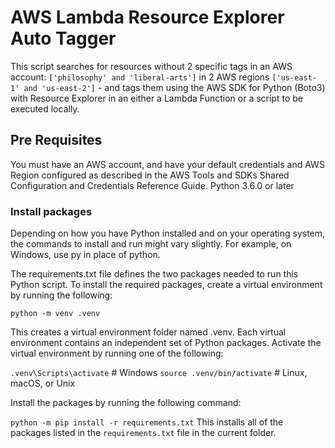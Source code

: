 # AWS Lambda Resource Explorer Auto Tagger

This script searches for resources without 2 specific tags in an AWS account: `` ['philosophy' and 'liberal-arts'] `` in 2 AWS regions `` ['us-east-1' and 'us-east-2'] `` - and tags them using the AWS SDK for Python (Boto3) with Resource Explorer in an either a Lambda Function or a script to be executed locally.

## Pre Requisites

You must have an AWS account, and have your default credentials and AWS Region configured as described in the AWS Tools and SDKs Shared Configuration and Credentials Reference Guide.
Python 3.6.0 or later

### Install packages

Depending on how you have Python installed and on your operating system, the commands to install and run might vary slightly. For example, on Windows, use py in place of python.

The requirements.txt file defines the two packages needed to run this Python script. To install the required packages, create a virtual environment by running the following:

`` python -m venv .venv ``

This creates a virtual environment folder named .venv. Each virtual environment contains an independent set of Python packages. Activate the virtual environment by running one of the following:

`` .venv\Scripts\activate `` # Windows
`` source .venv/bin/activate `` # Linux, macOS, or Unix

Install the packages by running the following command:

`` python -m pip install -r requirements.txt ``
This installs all of the packages listed in the `` requirements.txt `` file in the current folder.
